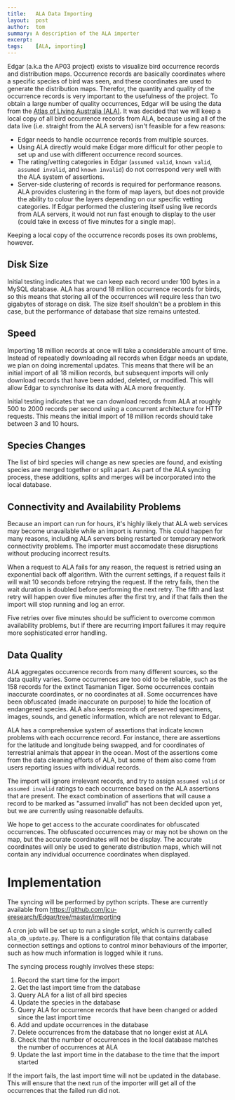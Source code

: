 ```yaml
---
title:   ALA Data Importing
layout:  post
author:  tom
summary: A description of the ALA importer
excerpt:
tags:    [ALA, importing]
---
```


Edgar (a.k.a the AP03 project) exists to visualize bird occurrence
records and distribution maps. Occurrence records are basically
coordinates where a specific species of bird was seen, and these
coordinates are used to generate the distribution maps. Therefor, the
quantity and quality of the occurrence records is very important to the
usefulness of the project. To obtain a large number of quality
occurrences, Edgar will be using the data from the [Atlas of Living
Australia (ALA)](http://www.ala.org.au/). It was decided that we will
keep a local copy of all bird occurrence records from ALA, because using
all of the data live (i.e. straight from the ALA servers) isn't feasible
for a few reasons:

- Edgar needs to handle occurrence records from multiple sources.
- Using ALA directly would make Edgar more difficult for other people to
  set up and use with different occurrence record sources.
- The rating/vetting categories in Edgar (`assumed valid`, `known
  valid`, `assumed invalid`, and `known invalid`) do not correspond very
  well with the ALA system of assertions.
- Server-side clustering of records is required for performance reasons.
  ALA provides clustering in the form of map layers, but does not
  provide the ability to colour the layers depending on our specific
  vetting categories. If Edgar performed the clustering itself using
  live records from ALA servers, it would not run fast enough to display
  to the user (could take in excess of five minutes for a single map).

Keeping a local copy of the occurrence records poses its own problems,
however.

## Disk Size

Initial testing indicates that we can keep each record under 100 bytes
in a MySQL database. ALA has around 18 million occurrence records for
birds, so this means that storing all of the occurrences will require
less than two gigabytes of storage on disk. The size itself shouldn't be
a problem in this case, but the performance of database that size
remains untested.

## Speed

Importing 18 million records at once will take a considerable amount of
time. Instead of repeatedly downloading all records when Edgar needs an
update, we plan on doing incremental updates. This means that there will
be an initial import of all 18 million records, but subsequent imports
will only download records that have been added, deleted, or modified.
This will allow Edgar to synchronise its data with ALA more frequently.

Initial testing indicates that we can download records from ALA at
roughly 500 to 2000 records per second using a concurrent architecture
for HTTP requests. This means the initial import of 18 million records
should take between 3 and 10 hours.

## Species Changes

The list of bird species will change as new species are found, and
existing species are merged together or split apart. As part of the ALA
syncing process, these additions, splits and merges will be incorporated
into the local database.

## Connectivity and Availability Problems

Because an import can run for hours, it's highly likely that ALA web
services may become unavailable while an import is running. This could
happen for many reasons, including ALA servers being restarted or
temporary network connectivity problems. The importer must accomodate
these disruptions without producing incorrect results.

When a request to ALA fails for any reason, the request is retried using
an exponential back off algorithm. With the current settings, if a
request fails it will wait 10 seconds before retrying the request. If
the retry fails, then the wait duration is doubled before performing the
next retry. The fifth and last retry will happen over five minutes after
the first try, and if that fails then the import will stop running and
log an error.

Five retries over five minutes should be sufficient to overcome common
availability problems, but if there are recurring import failures it may
require more sophisticated error handling.

## Data Quality

ALA aggregates occurrence records from many different sources, so the
data quality varies. Some occurrences are too old to be reliable, such
as the 158 records for the extinct Tasmanian Tiger. Some occurrences
contain inaccurate coordinates, or no coordinates at all. Some
occurrences have been obfuscated (made inaccurate on purpose) to hide
the location of endangered species. ALA also keeps records of preserved
specimens, images, sounds, and genetic information, which are not
relevant to Edgar.

ALA has a comprehensive system of assertions that indicate known
problems with each occurrence record. For instance, there are assertions
for the latitude and longitude being swapped, and for coordinates of
terrestrial animals that appear in the ocean. Most of the assertions
come from the data cleaning efforts of ALA, but some of them also come
from users reporting issues with individual records.

The import will ignore irrelevant records, and try to assign `assumed
valid` or `assumed invalid` ratings to each occurrence based on the ALA
assertions that are present. The exact combination of assertions that
will cause a record to be marked as "assumed invalid" has not been
decided upon yet, but we are currently using reasonable defaults.

We hope to get access to the accurate coordinates for obfuscated
occurrences. The obfuscated occurrences may or may not be shown on the
map, but the accurate coordinates will not be display. The accurate
coordinates will only be used to generate distribution maps, which will
not contain any individual occurrence coordinates when displayed.

# Implementation

The syncing will be performed by python scripts. These are currently
available from
<https://github.com/jcu-eresearch/Edgar/tree/master/importing>

A cron job will be set up to run a single script, which is currently
called `ala_db_update.py`. There is a configuration file that contains
database connection settings and options to control minor behaviours of
the importer, such as how much information is logged while it runs.

The syncing process roughly involves these steps:

1. Record the start time for the import
2. Get the last import time from the database
3. Query ALA for a list of all bird species
4. Update the species in the database
5. Query ALA for occurrence records that have been changed or added
   since the last import time
6. Add and update occurrences in the database
7. Delete occurrences from the database that no longer exist at ALA
8. Check that the number of occurrences in the local database matches
   the number of occurrences at ALA
9. Update the last import time in the database to the time that the
   import started

If the import fails, the last import time will not be updated in the
database. This will ensure that the next run of the importer will get
all of the occurrences that the failed run did not.
